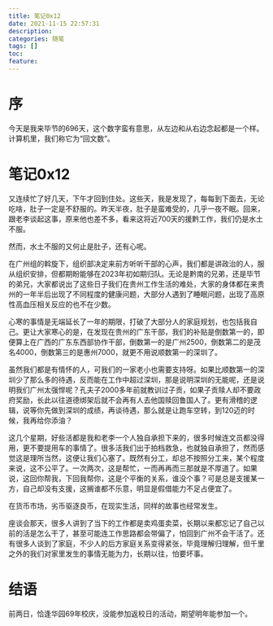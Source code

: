 ```yaml
---
title: 笔记0x12
date: 2021-11-15 22:57:31
description: 
categories: 随笔
tags: [] 
toc: 
feature: 
---
```


# 序
今天是我来毕节的696天，这个数字蛮有意思，从左边和从右边念起都是一个样。计算机里，我们称它为“回文数”。

<!-- more -->

# 笔记0x12

又连续忙了好几天，下午才回到住处。这些天，我是发现了，每每到下面去，无论吃啥，肚子一定是不舒服的。昨天半夜，肚子是蛮难受的，几乎一夜不眠。回来，跟老李谈起这事，原来他也差不多，看来这将近700天的援黔工作，我们仍是水土不服。

然而，水土不服的又何止是肚子，还有心呢。

在广州组的斡旋下，组织部决定来前方听听干部的心声，我们都是讲政治的人，服从组织安排，但都期盼能够在2023年初如期归队。无论是黔南的兄弟，还是毕节的弟兄，大家都说出了这些日子我们在贵州工作生活的难处，大家的身体都在来贵州的一年半后出现了不同程度的健康问题，大部分人遇到了睡眠问题，出现了高原性高血压相关反应的也不在少数。

心寒的事情是无端延长了一年的期限，打破了大部分人的家庭规划，也包括我自己。更让大家寒心的是，在发现在贵州的广东干部，我们的补贴是倒数第一的，即便算上在广西的广东东西部协作干部，倒数第一的是广州2500，倒数第二的是茂名4000，倒数第三的是惠州7000，就更不用说顺数第一的深圳了。

虽然我们都是有情怀的人，可我们的一家老小也需要支持呀。如果比顺数第一的深圳少了那么多的待遇，反而能在工作中超过深圳，那是说明深圳的无能呢，还是说明我们广州太强悍呢？孔夫子2000多年前就教训过子贡，如果子贡赎人却不要政府奖励，长此以往道德绑架后就不会再有人去他国赎回鲁国人了。更有滑稽的逻辑，说等你先做到深圳的成绩，再谈待遇，那么就是让跑车空转，到120迈的时候，我再给你添油？

这几个星期，好些活都是我和老李一个人独自承担下来的，很多时候连文员都没得用，更不要提用车的事情了。很多活我们出于拍档救急，也就独自承担了，然而感觉这是理所当然，这便让我们心塞了。既然有分工，却总不按照分工来，某个程度来说，这不公平了。一次两次，这是帮忙，一而再再而三那就是不厚道了。如果说，这回你帮我，下回我帮你，这是个平衡的关系，谁没个事？可是总是支援某一方，自己却没有支援，这搁谁都不乐意，明显是假借能力不足占便宜了。

在货币市场，劣币驱逐良币，在现实生活，同样的故事也经常发生。

座谈会那天，很多人讲到了当下的工作都是卖鸡蛋卖菜，长期以来都忘记了自己以前的活是怎么干了，甚至可能连工作思路都会带偏了，怕回到广州不会干活了。还有很多人谈到了家庭，不少人的后方家庭关系变得紧张，毕竟理解归理解，但千里之外的我们对家里发生的事情无能为力，长期以往，怕要坏事。

# 结语

前两日，恰逢华园69年校庆，没能参加返校日的活动，期望明年能参加一个。